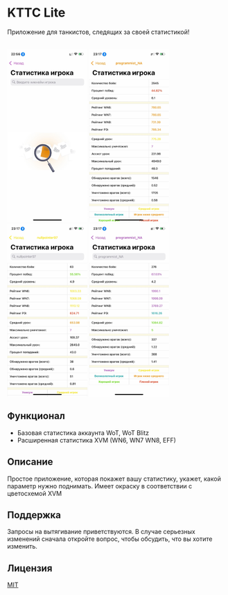 # KTTC Lite

Приложение для танкистов, следящих за своей статистикой!

<br>
<img height= "400" src="https://github.com/nullpointer97/KTTC-Lite/raw/main/KTTC%20Lite/UI/Images/Shp0Oj-TWig.jpeg" />
<img height= "400" src="https://github.com/nullpointer97/KTTC-Lite/raw/main/KTTC%20Lite/UI/Images/fVPzs3eGsXc.jpeg" />
<img height= "400" src="https://github.com/nullpointer97/KTTC-Lite/raw/main/KTTC%20Lite/UI/Images/n01cWWAODlY.jpeg" />
<img height= "400" src="https://github.com/nullpointer97/KTTC-Lite/raw/main/KTTC%20Lite/UI/Images/XRilbUj-qrU.jpeg" />
<br>

## Функционал

- Базовая статистика аккаунта WoT, WoT Blitz
- Расширенная статистика XVM (WN6, WN7 WN8, EFF)


## Описание
Простое приложение, которая покажет вашу статистику, укажет, какой параметр нужно поднимать. Имеет окраску в соответствии с цветосхемой XVM

## Поддержка
Запросы на вытягивание приветствуются. В случае серьезных изменений сначала откройте вопрос, чтобы обсудить, что вы хотите изменить.

## Лицензия
[MIT](https://choosealicense.com/licenses/mit/)
